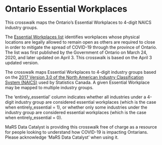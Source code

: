 # Ontario Essential Workplaces

This crosswalk maps the Ontario’s Essential Workplaces to 4-digit NAICS industry groups.

The [Essential Workplaces list](https://www.ontario.ca/page/list-essential-workplaces) identifies workplaces whose physical locations are legally allowed to remain open as others are required to close in order to mitigate the spread of COVID-19 through the province of Ontario. The list was first published by the Government of Ontario on March 24, 2020, and later updated on April 3. This crosswalk is based on the April 3 updated version.

The crosswalk maps Essential Workplaces to 4-digit industry groups based on the [2017 Version 3.0 of the North American Industry Classification System (NAICS)](https://www23.statcan.gc.ca/imdb/p3VD.pl?Function=getVD&TVD=1181553) used by Statistics Canada. A given Essential Workplace may be mapped to multiple industry groups.

The ‘entirely_essential’ column indicates whether all industries under a 4-digit industry group are considered essential workplaces (which is the case when entirely_essential = 1), or whether only some  industries under the industry group are considered essential workplaces (which is the case when entirely_essential = 0).

MaRS Data Catalyst is providing this crosswalk free of charge as a resource for people looking to understand how COVID-19 is impacting Ontarians. Please acknowledge ‘MaRS Data Catalyst’ when using it.
